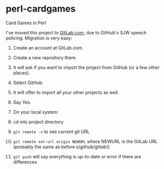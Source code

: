 # perl-cardgames
Card Games in Perl

I've moved this project to <a href='https://gitlab.com/aaron-baugher/perl-cardgames'>GitLab.com</a>, due to GitHub's SJW speech policing.  Migration is very easy:

1. Create an account at GitLab.com.
2. Create a new repository there.
3. It will ask if you want to import the project from GitHub (or a few other places).
4. Select GitHub.
5. It will offer to import all your other projects as well.
6. Say Yes.

7. On your local system:
8. cd into project directory
9. `git remote -v` to see current git URL
10. `git remote set-url origin NEWURL` where NEWURL is the GitLab URL (probably the same as before s/github/gitlab/)
11. `git push` will say everything is up-to-date or error if there are differences
